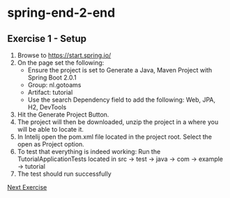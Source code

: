 # spring-end-2-end

## Exercise 1 - Setup 
1. Browse to https://start.spring.io/
2. On the page set the following: 
      * Ensure the project is set to Generate a Java, Maven Project with Spring Boot 2.0.1
      * Group: nl.gotoams 
      * Artifact: tutorial
      * Use the search Dependency field to add the following: Web, JPA, H2, DevTools
3. Hit the Generate Project Button. 
4. The project will then be downloaded, unzip the project in a where you will be able to locate it. 
5. In Intelij open the pom.xml file located in the project root. Select the open as Project option.
6. To test that everything is indeed working: Run the TutorialApplicationTests located in src -> test -> java -> com -> example -> tutorial
7. The test should run successfully 


[Next Exercise](../master/exercise2.md)